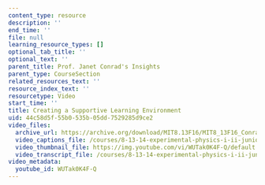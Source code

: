```yaml
---
content_type: resource
description: ''
end_time: ''
file: null
learning_resource_types: []
optional_tab_title: ''
optional_text: ''
parent_title: Prof. Janet Conrad's Insights
parent_type: CourseSection
related_resources_text: ''
resource_index_text: ''
resourcetype: Video
start_time: ''
title: Creating a Supportive Learning Environment
uid: 44c58d5f-55b0-535b-05dd-7529285d9ce2
video_files:
  archive_url: https://archive.org/download/MIT8.13F16/MIT8_13F16_Conrad_Good_Feedback_300k.mp4
  video_captions_file: /courses/8-13-14-experimental-physics-i-ii-junior-lab-fall-2016-spring-2017/7d31896362a05e00ac3d72bf2201f73f_WUTak0K4F-Q.vtt
  video_thumbnail_file: https://img.youtube.com/vi/WUTak0K4F-Q/default.jpg
  video_transcript_file: /courses/8-13-14-experimental-physics-i-ii-junior-lab-fall-2016-spring-2017/68f3f710dbfe73cfb3dd532b6fe3f660_WUTak0K4F-Q.pdf
video_metadata:
  youtube_id: WUTak0K4F-Q
---
```

